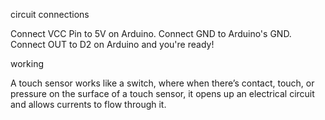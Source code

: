 circuit connections

Connect VCC Pin to 5V on Arduino.
Connect GND to Arduino's GND.
Connect OUT to D2 on Arduino and you're ready!

working 

A touch sensor works like a switch, where when there’s contact, touch, 
or pressure on the surface of a touch sensor, 
it opens up an electrical circuit and allows currents to flow through it. 
